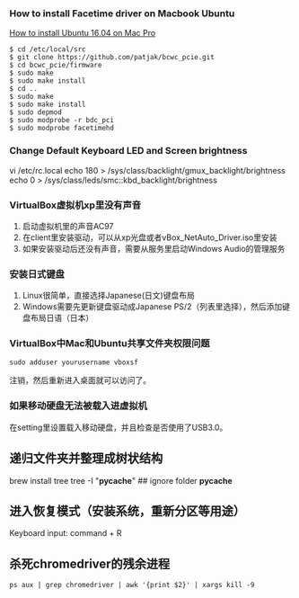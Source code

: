 ### How to install Facetime driver on Macbook Ubuntu
[How to install Ubuntu 16.04 on Mac Pro][ref1]
```
$ cd /etc/local/src
$ git clone https://github.com/patjak/bcwc_pcie.git
$ cd bcwc_pcie/firmware
$ sudo make
$ sudo make install
$ cd ..
$ sudo make
$ sudo make install
$ sudo depmod
$ sudo modprobe -r bdc_pci
$ sudo modprobe facetimehd
```
[ref1]: https://medium.com/@racter/how-to-install-ubuntu-16-04-on-a-retina-macbook-11-2-74e7779c0e47 "How to Install Ubuntu 16.06 on Mac Pro"

### Change Default Keyboard LED and Screen brightness
vi /etc/rc.local
echo 180 > /sys/class/backlight/gmux_backlight/brightness
echo 0 > /sys/class/leds/smc::kbd_backlight/brightness

### VirtualBox虚拟机xp里没有声音
1. 启动虚拟机里的声音AC97
2. 在client里安装驱动，可以从xp光盘或者vBox_NetAuto_Driver.iso里安装
3. 如果安装驱动后还没有声音，需要从服务里启动Windows Audio的管理服务

### 安装日式键盘
1. Linux很简单，直接选择Japanese(日文)键盘布局
2. Windows需要先更新键盘驱动成Japanese PS/2（列表里选择），然后添加键盘布局日语（日本）

### VirtualBox中Mac和Ubuntu共享文件夹权限问题
```
sudo adduser yourusername vboxsf
```
注销，然后重新进入桌面就可以访问了。

### 如果移动硬盘无法被载入进虚拟机
在setting里设置载入移动硬盘，并且检查是否使用了USB3.0。

## 递归文件夹并整理成树状结构
brew install tree
tree -I "__pycache__"   ## ignore folder __pycache__

## 进入恢复模式（安装系统，重新分区等用途）
Keyboard input: command + R

## 杀死chromedriver的残余进程
```
ps aux | grep chromedriver | awk '{print $2}' | xargs kill -9
```
